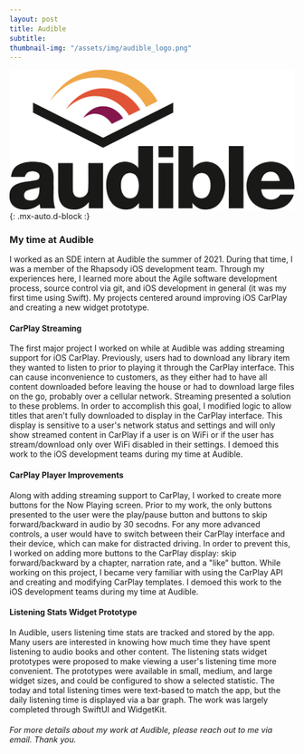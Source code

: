 ```yaml
---
layout: post
title: Audible
subtitle: 
thumbnail-img: "/assets/img/audible_logo.png"
---
```



![Audible Logo](/assets/img/audible_logo.png){: .mx-auto.d-block :}

### My time at Audible

I worked as an SDE intern at Audible the summer of 2021. During that time, I was a member of the Rhapsody iOS development team. Through my experiences here, I learned more about the Agile software development process, source control via git, and iOS development in general (it was my first time using Swift). My projects centered around improving iOS CarPlay and creating a new widget prototype.

#### CarPlay Streaming

The first major project I worked on while at Audible was adding streaming support for iOS CarPlay. Previously, users had to download any library item they wanted to listen to prior to playing it through the CarPlay interface. This can cause inconvenience to customers, as they either had to have all content downloaded before leaving the house or had to download large files on the go, probably over a cellular network. Streaming presented a solution to these problems. In order to accomplish this goal, I modified logic to allow titles that aren't fully downloaded to display in the CarPlay interface. This display is sensitive to a user's network status and settings and will only show streamed content in CarPlay if a user is on WiFi or if the user has stream/download only over WiFi disabled in their settings. I demoed this work to the iOS development teams during my time at Audible.

#### CarPlay Player Improvements

Along with adding streaming support to CarPlay, I worked to create more buttons for the Now Playing screen. Prior to my work, the only buttons presented to the user were the play/pause button and buttons to skip forward/backward in audio by 30 secodns. For any more advanced controls, a user would have to switch between their CarPlay interface and their device, which can make for distracted driving. In order to prevent this, I worked on adding more buttons to the CarPlay display: skip forward/backward by a chapter, narration rate, and a "like" button. While working on this project, I became very familiar with using the CarPlay API and creating and modifying CarPlay templates. I demoed this work to the iOS development teams during my time at Audible.

#### Listening Stats Widget Prototype

In Audible, users listening time stats are tracked and stored by the app. Many users are interested in knowing how much time they have spent listening to audio books and other content. The listening stats widget prototypes were proposed to make viewing a user's listening time more convenient. The prototypes were available in small, medium, and large widget sizes, and could be configured to show a selected statistic. The today and total listening times were text-based to match the app, but the daily listening time is displayed via a bar graph. The work was largely completed through SwiftUI and WidgetKit.

###### For more details about my work at Audible, please reach out to me via email. Thank you.